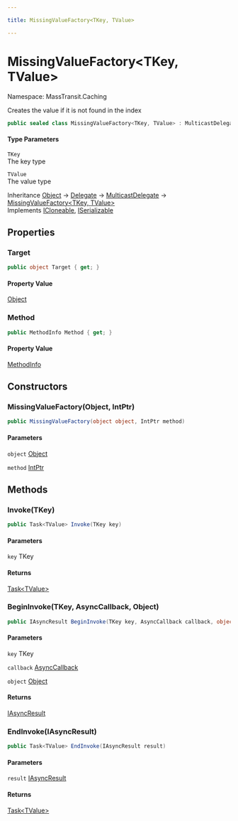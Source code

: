 ```yaml
---

title: MissingValueFactory<TKey, TValue>

---
```


# MissingValueFactory\<TKey, TValue\>

Namespace: MassTransit.Caching

Creates the value if it is not found in the index

```csharp
public sealed class MissingValueFactory<TKey, TValue> : MulticastDelegate, ICloneable, ISerializable
```

#### Type Parameters

`TKey`<br/>
The key type

`TValue`<br/>
The value type

Inheritance [Object](https://learn.microsoft.com/en-us/dotnet/api/system.object) → [Delegate](https://learn.microsoft.com/en-us/dotnet/api/system.delegate) → [MulticastDelegate](https://learn.microsoft.com/en-us/dotnet/api/system.multicastdelegate) → [MissingValueFactory\<TKey, TValue\>](../masstransit-caching/missingvaluefactory-2)<br/>
Implements [ICloneable](https://learn.microsoft.com/en-us/dotnet/api/system.icloneable), [ISerializable](https://learn.microsoft.com/en-us/dotnet/api/system.runtime.serialization.iserializable)

## Properties

### **Target**

```csharp
public object Target { get; }
```

#### Property Value

[Object](https://learn.microsoft.com/en-us/dotnet/api/system.object)<br/>

### **Method**

```csharp
public MethodInfo Method { get; }
```

#### Property Value

[MethodInfo](https://learn.microsoft.com/en-us/dotnet/api/system.reflection.methodinfo)<br/>

## Constructors

### **MissingValueFactory(Object, IntPtr)**

```csharp
public MissingValueFactory(object object, IntPtr method)
```

#### Parameters

`object` [Object](https://learn.microsoft.com/en-us/dotnet/api/system.object)<br/>

`method` [IntPtr](https://learn.microsoft.com/en-us/dotnet/api/system.intptr)<br/>

## Methods

### **Invoke(TKey)**

```csharp
public Task<TValue> Invoke(TKey key)
```

#### Parameters

`key` TKey<br/>

#### Returns

[Task\<TValue\>](https://learn.microsoft.com/en-us/dotnet/api/system.threading.tasks.task-1)<br/>

### **BeginInvoke(TKey, AsyncCallback, Object)**

```csharp
public IAsyncResult BeginInvoke(TKey key, AsyncCallback callback, object object)
```

#### Parameters

`key` TKey<br/>

`callback` [AsyncCallback](https://learn.microsoft.com/en-us/dotnet/api/system.asynccallback)<br/>

`object` [Object](https://learn.microsoft.com/en-us/dotnet/api/system.object)<br/>

#### Returns

[IAsyncResult](https://learn.microsoft.com/en-us/dotnet/api/system.iasyncresult)<br/>

### **EndInvoke(IAsyncResult)**

```csharp
public Task<TValue> EndInvoke(IAsyncResult result)
```

#### Parameters

`result` [IAsyncResult](https://learn.microsoft.com/en-us/dotnet/api/system.iasyncresult)<br/>

#### Returns

[Task\<TValue\>](https://learn.microsoft.com/en-us/dotnet/api/system.threading.tasks.task-1)<br/>

